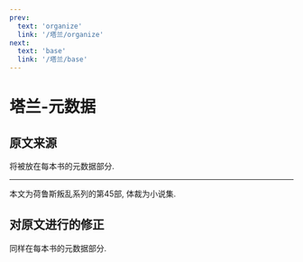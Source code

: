 ```yaml
---
prev:
  text: 'organize'
  link: '/塔兰/organize'
next:
  text: 'base'
  link: '/塔兰/base'
---
```


# 塔兰-元数据

## 原文来源

将被放在每本书的元数据部分.

--------

本文为荷鲁斯叛乱系列的第45部, 体裁为小说集.

## 对原文进行的修正

同样在每本书的元数据部分.
